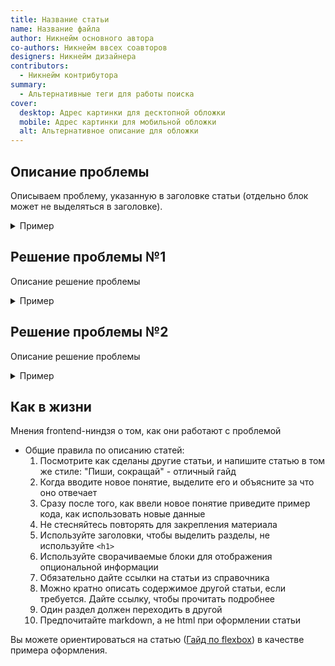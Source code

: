 ```yaml
---
title: Название статьи
name: Название файла
author: Никнейм основного автора
co-authors: Никнейм ввсех соавторов
designers: Никнейм дизайнера
contributors:
  - Никнейм контрибутора
summary:
  - Альтернативные теги для работы поиска
cover:
  desktop: Адрес картинки для десктопной обложки
  mobile: Адрес картинки для мобильной обложки
  alt: Альтернативное описание для обложки
---
```


## Описание проблемы

Описываем проблему, указанную в заголовке статьи (отдельно блок может не выделяться в заголовке).

<details>
  <summary>Пример</summary>
  Если вы пишете много кода, то однажды обнаружите, что вы постоянно делаете одно и то же. Те же самые куски переписываются, тратят время. Если работаете в команде, то работа вашего коллеги может вызвать неудобные зависимости.

Чтобы этого избежать, стоит определить общие правила и их придерживаться.

</details>

## Решение проблемы №1

Описание решение проблемы

<details>
  <summary>Пример</summary>

Чтобы положить один блок в другой, надо представить дочерний блок как элемент блока родительского.

Посмотрим на код на примере полки на книге.

```html
<div class="shelf">
  <div class="shelf__book book"></div>
</div>
```

</details>

## Решение проблемы №2

Описание решение проблемы

<details>
  <summary>Пример</summary>

    Внутри всё это дело подключается через `@import url();`, поэтому файл index.css выглядел бы так:

    ```css
    @import url(../../blocks/shelf.css);
    @import url(../../blocks/book.css);

    /* тут можно указать какие-то глобальные стили, но по правилам БЭМ. Например, задать шрифт странице */
    ```

</details>

## Как в жизни

Мнения frontend-ниндзя о том, как они работают с проблемой

- Общие правила по описанию статей:
  1. Посмотрите как сделаны другие статьи, и напишите статью в том же стиле: "Пиши, сокращай" - отличный гайд
  2. Когда вводите новое понятие, выделите его и объясните за что оно отвечает
  3. Сразу после того, как ввели новое понятие приведите пример кода, как использовать новые данные
  4. Не стесняйтесь повторять для закрепления материала
  5. Используйте заголовки, чтобы выделить разделы, не используйте `<h1>`
  6. Используйте сворачиваемые блоки для отображения опциональной информации
  7. Обязательно дайте ссылки на статьи из справочника
  8. Можно кратно описать содержимое другой статьи, если требуется. Дайте ссылку, чтобы прочитать подробнее
  9. Один раздел должен переходить в другой
  10. Предпочитайте markdown, а не html при оформлении статьи

Вы можете ориентироваться на статью ([Гайд по flexbox](https://github.com/Y-Doka/y-doka.site/blob/master/src/posts/css/long/flexbox-guide.md)) в качестве примера оформления.
